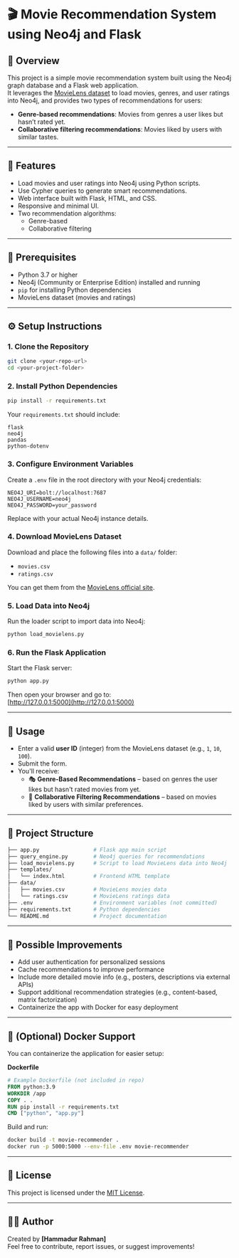 # 🎬 Movie Recommendation System using Neo4j and Flask

## 📖 Overview
This project is a simple movie recommendation system built using the Neo4j graph database and a Flask web application.  
It leverages the [MovieLens dataset](https://grouplens.org/datasets/movielens/latest/) to load movies, genres, and user ratings into Neo4j, and provides two types of recommendations for users:

- **Genre-based recommendations**: Movies from genres a user likes but hasn’t rated yet.
- **Collaborative filtering recommendations**: Movies liked by users with similar tastes.

---

## 🚀 Features
- Load movies and user ratings into Neo4j using Python scripts.
- Use Cypher queries to generate smart recommendations.
- Web interface built with Flask, HTML, and CSS.
- Responsive and minimal UI.
- Two recommendation algorithms:
  - Genre-based
  - Collaborative filtering

---

## 🧰 Prerequisites
- Python 3.7 or higher
- Neo4j (Community or Enterprise Edition) installed and running
- `pip` for installing Python dependencies
- MovieLens dataset (movies and ratings)

---

## ⚙️ Setup Instructions

### 1. Clone the Repository
```bash
git clone <your-repo-url>
cd <your-project-folder>
```

### 2. Install Python Dependencies
```bash
pip install -r requirements.txt
```

Your `requirements.txt` should include:
```
flask
neo4j
pandas
python-dotenv
```

### 3. Configure Environment Variables
Create a `.env` file in the root directory with your Neo4j credentials:

```
NEO4J_URI=bolt://localhost:7687
NEO4J_USERNAME=neo4j
NEO4J_PASSWORD=your_password
```

Replace with your actual Neo4j instance details.

### 4. Download MovieLens Dataset
Download and place the following files into a `data/` folder:

- `movies.csv`
- `ratings.csv`

You can get them from the [MovieLens official site](https://grouplens.org/datasets/movielens/latest/).

### 5. Load Data into Neo4j
Run the loader script to import data into Neo4j:

```bash
python load_movielens.py
```

### 6. Run the Flask Application
Start the Flask server:

```bash
python app.py
```

Then open your browser and go to:  
[http://127.0.0.1:5000](http://127.0.0.1:5000)

---

## 🧪 Usage

- Enter a valid **user ID** (integer) from the MovieLens dataset (e.g., `1`, `10`, `100`).
- Submit the form.
- You'll receive:
  - 🎭 **Genre-Based Recommendations** – based on genres the user likes but hasn't rated movies from yet.
  - 🤝 **Collaborative Filtering Recommendations** – based on movies liked by users with similar preferences.

---

## 📁 Project Structure
```bash
├── app.py                 # Flask app main script
├── query_engine.py        # Neo4j queries for recommendations
├── load_movielens.py      # Script to load MovieLens data into Neo4j
├── templates/
│   └── index.html         # Frontend HTML template
├── data/
│   ├── movies.csv         # MovieLens movies data
│   └── ratings.csv        # MovieLens ratings data
├── .env                   # Environment variables (not committed)
├── requirements.txt       # Python dependencies
└── README.md              # Project documentation
```

---

## 🔧 Possible Improvements
- Add user authentication for personalized sessions
- Cache recommendations to improve performance
- Include more detailed movie info (e.g., posters, descriptions via external APIs)
- Support additional recommendation strategies (e.g., content-based, matrix factorization)
- Containerize the app with Docker for easy deployment

---

## 🐳 (Optional) Docker Support
You can containerize the application for easier setup:

**Dockerfile**
```Dockerfile
# Example Dockerfile (not included in repo)
FROM python:3.9
WORKDIR /app
COPY . .
RUN pip install -r requirements.txt
CMD ["python", "app.py"]
```

Build and run:
```bash
docker build -t movie-recommender .
docker run -p 5000:5000 --env-file .env movie-recommender
```

---

## 📄 License
This project is licensed under the [MIT License](https://opensource.org/licenses/MIT).

---

## 👨‍💻 Author
Created by **[Hammadur Rahman]**  
Feel free to contribute, report issues, or suggest improvements!
